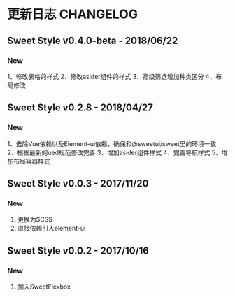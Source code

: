 # 更新日志 CHANGELOG

## Sweet Style v0.4.0-beta - 2018/06/22
### New
1、修改表格的样式
2、修改asider组件的样式
3、高级筛选增加种类区分
4、布局修改

## Sweet Style v0.2.8 - 2018/04/27
### New
1、去除Vue依赖以及Element-ui依赖，确保和@sweetui/sweet里的环境一致
2、根据最新的ued规范修改完善
3、增加asider组件样式
4、完善导航样式
5、增加布局容器样式

## Sweet Style v0.0.3 - 2017/11/20

### New
1. 更换为SCSS
2. 直接依赖引入element-ui

## Sweet Style v0.0.2 - 2017/10/16
### New
1. 加入SweetFlexbox